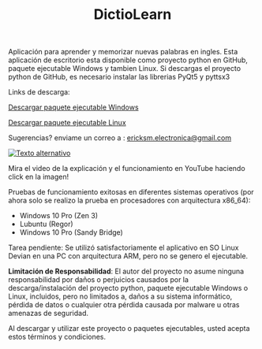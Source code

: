 <h1 align="center">DictioLearn</h1>
<br>

Aplicación para aprender y memorizar nuevas palabras en ingles.
Esta aplicación de escritorio esta disponible como proyecto python en GitHub, paquete ejecutable Windows y tambien Linux.
Si descargas el proyecto python de GitHub, es necesario instalar las librerias PyQt5 y pyttsx3

Links de descarga:

[Descargar paquete ejecutable Windows](https://drive.google.com/drive/folders/1ZTKKTHAjcF1A3AZ0wTGcFEpV3H_3GYs0?usp=drive_link)

[Descargar paquete ejecutable Linux](https://1drv.ms/f/c/24f978826b3f3ba0/EnX9HI0xmINIr9O4hMTKoBoBlZEV13bJXvoizb-Xs8-SmA?e=Y8kVio)

Sugerencias? enviame un correo a : ericksm.electronica@gmail.com

[![Texto alternativo](https://img.youtube.com/vi/xf6562S__Sg/maxresdefault.jpg)](https://www.youtube.com/watch?v=xf6562S__Sg)

Mira el video de la explicación y el funcionamiento en YouTube haciendo click en la imagen!

Pruebas de funcionamiento exitosas en diferentes sistemas operativos (por ahora solo se realizo la prueba en procesadores con arquitectura x86_64):
- Windows 10 Pro (Zen 3)
- Lubuntu (Regor)
- Windows 10 Pro (Sandy Bridge)

Tarea pendiente: Se utilizó satisfactoriamente el aplicativo en SO Linux Devian en una PC con arquitectura ARM, pero no se genero el ejecutable.

**Limitación de Responsabilidad**:
El autor del proyecto no asume ninguna responsabilidad por daños o perjuicios causados por la descarga/instalación del proyecto python, paquete ejecutable Windows o Linux, incluidos, pero no limitados a, daños a su sistema informático, pérdida de datos o cualquier otra pérdida causada por malware u otras amenazas de seguridad.

Al descargar y utilizar este proyecto o paquetes ejecutables, usted acepta estos términos y condiciones.
